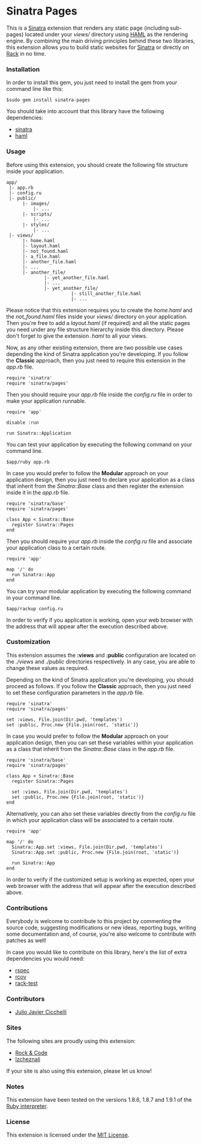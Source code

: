 # Sinatra Pages
This is a [Sinatra][1] extension that renders any static page (including sub-pages) located under your *views/* directory  using [HAML][2] as the rendering engine. By combining the main driving principles behind these two libraries, this extension allows you to build static websites for [Sinatra][2] or directly on [Rack][3] in no time.

### Installation
In order to install this gem, you just need to install the gem from your command line like this:
  
    $sudo gem install sinatra-pages

You should take into account that this library have the following dependencies:

* [sinatra][1]
* [haml][2]

### Usage
Before using this extension, you should create the following file structure inside your application.

    app/
     |- app.rb
     |- config.ru
     |- public/
          |- images/
              |- ...
          |- scripts/
              |- ...
          |- styles/
              |- ...
     |- views/
          |- home.haml
          |- layout.haml
          |- not_found.haml
          |- a_file.haml
          |- another_file.haml
          |- ...
          |- another_file/
                  |- yet_another_file.haml
                  |- ...
                  |- yet_another_file/
                            |- still_another_file.haml
                            |- ...

Please notice that this extension requires you to create the *home.haml* and the *not_found.haml* files inside your *views/* directory on your application. Then you're free to add a *layout.haml* (if required) and all the static pages you need under any file structure hierarchy inside this directory. Please don't forget to give the extension *.haml* to all your views.

Now, as any other existing extension, there are two possible use cases depending the kind of Sinatra application you're developing. If you follow the __Classic__ approach, then you just need to require this extension in the *app.rb* file.

    require 'sinatra'
    require 'sinatra/pages'
    
Then you should require your *app.rb* file inside the *config.ru* file in order to make your application runnable.

    require 'app'
    
    disable :run
    
    run Sinatra::Application

You can test your application by executing the following command on your command line.

    $app/ruby app.rb
    
In case you would prefer to follow the __Modular__ approach on your application design, then you just need to declare your application as a class that inherit from the *Sinatra::Base* class and then register the extension inside it in the *app.rb* file.

    require 'sinatra/base'
    require 'sinatra/pages'
    
    class App < Sinatra::Base
      register Sinatra::Pages
    end

Then you should require your *app.rb* inside the *config.ru* file and associate your application class to a certain route.

    require 'app'
    
    map '/' do
      run Sinatra::App
    end

You can try your modular application by executing the following command in your command line.

    $app/rackup config.ru
  
In order to verify if you application is working, open your web browser with the address that will appear after the execution described above.

### Customization
This extension assumes the __:views__ and __:public__ configuration are located on the *./views* and *./public* directories respectively. In any case, you are able to change these values as required.

Depending on the kind of Sinatra application you're developing, you should proceed as follows. If you follow the __Classic__ approach, then you just need to set these configuration parameters in the *app.rb* file.

    require 'sinatra'
    require 'sinatra/pages'
    
    set :views, File.join(Dir.pwd, 'templates')
    set :public, Proc.new {File.join(root, 'static')}
    
In case you would prefer to follow the __Modular__ approach on your application design, then you can set these variables  within your application as a class that inherit from the *Sinatra::Base* class in the *app.rb* file.

    require 'sinatra/base'
    require 'sinatra/pages'
    
    class App < Sinatra::Base
      register Sinatra::Pages
      
      set :views, File.join(Dir.pwd, 'templates')
      set :public, Proc.new {File.join(root, 'static')}
    end

Alternatively, you can also set these variables directly from the *config.ru* file in which your application class will be associated to a certain route.

    require 'app'
    
    map '/' do
      Sinatra::App.set :views, File.join(Dir.pwd, 'templates')
      Sinatra::App.set :public, Proc.new {File.join(root, 'static')}
      
      run Sinatra::App
    end

In order to verify if the customized setup is working as expected, open your web browser with the address that will appear after the execution described above.

### Contributions
Everybody is welcome to contribute to this project by commenting the source code, suggesting modifications or new ideas, reporting bugs, writing some documentation and, of course, you're also welcome to contribute with patches as well!

In case you would like to contribute on this library, here's the list of extra dependencies you would need:

* [rspec][4]
* [rcov][5]
* [rack-test][6]

### Contributors
* [Julio Javier Cicchelli][7]

### Sites
The following sites are proudly using this extension:

* [Rock & Code][10]
* [Izcheznali][11]

If your site is also using this extension, please let us know!

### Notes
This extension have been tested on the versions 1.8.6, 1.8.7 and 1.9.1 of the [Ruby interpreter][8].

### License
This extension is licensed under the [MIT License][9].

[1]: http://www.sinatrarb.com/
[2]: http://haml-lang.com/
[3]: http://rack.rubyforge.org/
[4]: http://rspec.info/
[5]: http://eigenclass.org/hiki/rcov
[6]: http://gitrdoc.com/brynary/rack-test/tree/master
[7]: http://github.com/mr-rock
[8]: http://www.ruby-lang.org/en/
[9]: http://creativecommons.org/licenses/MIT/
[10]: http://rock-n-code.com
[11]: http://izcheznali.net